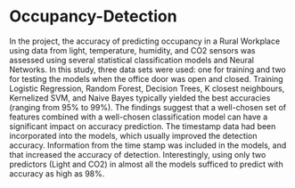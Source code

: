 # Occupancy-Detection
In the project, the accuracy of predicting occupancy in a Rural Workplace using data from light, temperature, humidity, and CO2 sensors was assessed using several statistical classification models and Neural Networks. In this study, three data sets were used: one for training and two for testing the models when the office door was open and closed. Training Logistic Regression, Random Forest, Decision Trees, K closest neighbours, Kernelized SVM, and Naive Bayes typically yielded the best accuracies (ranging from 95% to 99%). The findings suggest that a well-chosen set of features combined with a well-chosen classification model can have a significant impact on accuracy prediction. The timestamp data had been incorporated into the models, which usually improved the detection accuracy. Information from the time stamp was included in the models, and that increased the accuracy of detection. Interestingly, using only two predictors (Light and CO2) in almost all the models sufficed to predict with accuracy as high as 98%.
